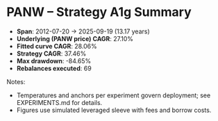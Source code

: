 # PANW – Strategy A1g Summary

- **Span**: 2012-07-20 → 2025-09-19 (13.17 years)
- **Underlying (PANW price) CAGR**: 27.10%
- **Fitted curve CAGR**: 28.06%
- **Strategy CAGR**: 37.46%
- **Max drawdown**: -84.65%
- **Rebalances executed**: 69

Notes:

- Temperatures and anchors per experiment govern deployment; see EXPERIMENTS.md for details.
- Figures use simulated leveraged sleeve with fees and borrow costs.
